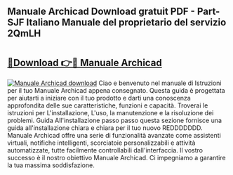 ## Manuale Archicad Download gratuit PDF - Part-SJF Italiano Manuale del proprietario del servizio 2QmLH

# <h2><a href="http://dfgsawo.blite.top/?on=Manuale+Archicad">🔗Download 👉🔴 Manuale Archicad</a></h2>

[![Manuale Archicad download](https://i.imgur.com/lujVjoI.png)](http://dfgsawo.blite.top/?on=Manuale+Archicad)
Ciao e benvenuto nel manuale di Istruzioni per il tuo Manuale Archicad appena consegnato. Questa guida è progettata per aiutarti a iniziare con il tuo prodotto e darti una conoscenza approfondita delle sue caratteristiche, funzioni e capacità. Troverai le istruzioni per L'installazione, L'uso, la manutenzione e la risoluzione dei problemi. Guida All'installazione passo passo questa sezione fornisce una guida all'installazione chiara e chiara per il tuo nuovo REDDDDDDD. Manuale Archicad offre una serie di funzionalità avanzate come assistenti virtuali, notifiche intelligenti, scorciatoie personalizzabili e attività automatizzate, tutte facilmente controllabili dall'interfaccia. Il vostro successo è il nostro obiettivo Manuale Archicad. Ci impegniamo a garantire la tua massima soddisfazione.

